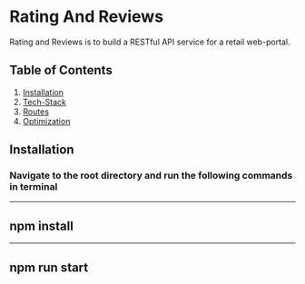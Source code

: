 # Rating And Reviews
Rating and Reviews is to build a RESTful API service for a retail web-portal.
## Table of Contents
1. [Installation](#Installation)
2. [Tech-Stack](#Tech-Stack)
3. [Routes](#Routes)
4. [Optimization](#Optimization)

## Installation
### Navigate to the root directory and run the following commands in terminal

---
   npm install
---
---
  npm run start
---   

